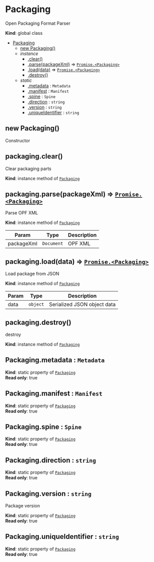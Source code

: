 <a name="Packaging"></a>

# Packaging
Open Packaging Format Parser

**Kind**: global class  

* [Packaging](#Packaging)
    * [new Packaging()](#new_Packaging_new)
    * _instance_
        * [.clear()](#Packaging+clear)
        * [.parse(packageXml)](#Packaging+parse) ⇒ [<code>Promise.&lt;Packaging&gt;</code>](#Packaging)
        * [.load(data)](#Packaging+load) ⇒ [<code>Promise.&lt;Packaging&gt;</code>](#Packaging)
        * [.destroy()](#Packaging+destroy)
    * _static_
        * [.metadata](#Packaging.metadata) : <code>Metadata</code>
        * [.manifest](#Packaging.manifest) : <code>Manifest</code>
        * [.spine](#Packaging.spine) : <code>Spine</code>
        * [.direction](#Packaging.direction) : <code>string</code>
        * [.version](#Packaging.version) : <code>string</code>
        * [.uniqueIdentifier](#Packaging.uniqueIdentifier) : <code>string</code>

<a name="new_Packaging_new"></a>

## new Packaging()
Constructor

<a name="Packaging+clear"></a>

## packaging.clear()
Clear packaging parts

**Kind**: instance method of [<code>Packaging</code>](#Packaging)  
<a name="Packaging+parse"></a>

## packaging.parse(packageXml) ⇒ [<code>Promise.&lt;Packaging&gt;</code>](#Packaging)
Parse OPF XML

**Kind**: instance method of [<code>Packaging</code>](#Packaging)  

| Param | Type | Description |
| --- | --- | --- |
| packageXml | <code>Document</code> | OPF XML |

<a name="Packaging+load"></a>

## packaging.load(data) ⇒ [<code>Promise.&lt;Packaging&gt;</code>](#Packaging)
Load package from JSON

**Kind**: instance method of [<code>Packaging</code>](#Packaging)  

| Param | Type | Description |
| --- | --- | --- |
| data | <code>object</code> | Serialized JSON object data |

<a name="Packaging+destroy"></a>

## packaging.destroy()
destroy

**Kind**: instance method of [<code>Packaging</code>](#Packaging)  
<a name="Packaging.metadata"></a>

## Packaging.metadata : <code>Metadata</code>
**Kind**: static property of [<code>Packaging</code>](#Packaging)  
**Read only**: true  
<a name="Packaging.manifest"></a>

## Packaging.manifest : <code>Manifest</code>
**Kind**: static property of [<code>Packaging</code>](#Packaging)  
**Read only**: true  
<a name="Packaging.spine"></a>

## Packaging.spine : <code>Spine</code>
**Kind**: static property of [<code>Packaging</code>](#Packaging)  
**Read only**: true  
<a name="Packaging.direction"></a>

## Packaging.direction : <code>string</code>
**Kind**: static property of [<code>Packaging</code>](#Packaging)  
**Read only**: true  
<a name="Packaging.version"></a>

## Packaging.version : <code>string</code>
Package version

**Kind**: static property of [<code>Packaging</code>](#Packaging)  
**Read only**: true  
<a name="Packaging.uniqueIdentifier"></a>

## Packaging.uniqueIdentifier : <code>string</code>
**Kind**: static property of [<code>Packaging</code>](#Packaging)  
**Read only**: true  
